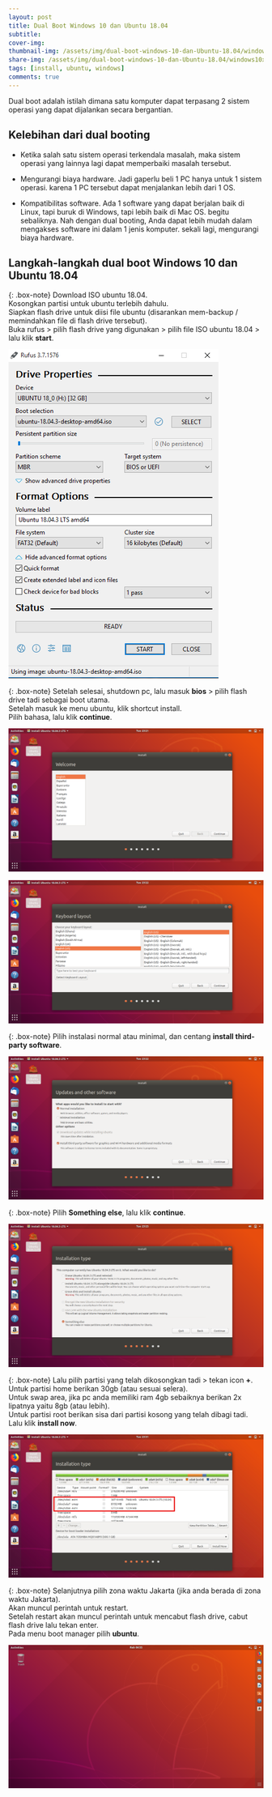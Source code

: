 ```yaml
---
layout: post
title: Dual Boot Windows 10 dan Ubuntu 18.04
subtitle: 
cover-img: 
thumbnail-img: /assets/img/dual-boot-windows-10-dan-Ubuntu-18.04/windows10xubuntu.png
share-img: /assets/img/dual-boot-windows-10-dan-Ubuntu-18.04/windows10xubuntu.png
tags: [install, ubuntu, windows]
comments: true
---
```


Dual boot adalah istilah dimana satu komputer dapat terpasang 2 sistem operasi yang dapat dijalankan secara bergantian.

## Kelebihan dari dual booting

- Ketika salah satu sistem operasi terkendala masalah, maka sistem operasi yang lainnya lagi dapat memperbaiki masalah tersebut.

- Mengurangi biaya hardware. Jadi gaperlu beli 1 PC hanya untuk 1 sistem operasi. karena 1 PC tersebut dapat menjalankan lebih dari 1 OS.

- Kompatibilitas software. Ada 1 software yang dapat berjalan baik di Linux, tapi buruk di Windows, tapi lebih baik di Mac OS. begitu sebaliknya. Nah dengan dual booting, Anda dapat lebih mudah dalam mengakses software ini dalam 1 jenis komputer. sekali lagi, mengurangi biaya hardware.

## Langkah-langkah dual boot Windows 10 dan Ubuntu 18.04

{: .box-note}
Download ISO ubuntu 18.04.  
Kosongkan partisi untuk ubuntu terlebih dahulu.  
Siapkan flash drive untuk diisi file ubuntu (disarankan mem-backup / memindahkan file di flash drive tersebut).  
Buka rufus > pilih flash drive yang digunakan > pilih file ISO ubuntu 18.04 > lalu klik **start**.

![dual-boot-1](/assets/img/dual-boot-windows-10-dan-Ubuntu-18.04/dual-boot-1.png)

{: .box-note}
Setelah selesai, shutdown pc, lalu masuk **bios** > pilih flash drive tadi sebagai boot utama.  
Setelah masuk ke menu ubuntu, klik shortcut install.  
Pilih bahasa, lalu klik **continue**.

![dual-boot-2](/assets/img/dual-boot-windows-10-dan-Ubuntu-18.04/dual-boot-2.png)

![dual-boot-3](/assets/img/dual-boot-windows-10-dan-Ubuntu-18.04/dual-boot-3.png)

{: .box-note}
Pilih instalasi normal atau minimal, dan centang **install third-party software**.

![dual-boot-4](/assets/img/dual-boot-windows-10-dan-Ubuntu-18.04/dual-boot-4.png)

{: .box-note}
Pilih **Something else**, lalu klik **continue**.

![dual-boot-5](/assets/img/dual-boot-windows-10-dan-Ubuntu-18.04/dual-boot-5.png)

{: .box-note}
Lalu pilih partisi yang telah dikosongkan tadi > tekan icon **+**.  
Untuk partisi home berikan 30gb (atau sesuai selera).  
Untuk swap area, jika pc anda memiliki ram 4gb sebaiknya berikan 2x lipatnya yaitu 8gb (atau lebih).  
Untuk partisi root berikan sisa dari partisi kosong yang telah dibagi tadi.  
Lalu klik **install now**.

![dual-boot-6](/assets/img/dual-boot-windows-10-dan-Ubuntu-18.04/dual-boot-6.jpg)

{: .box-note}
Selanjutnya pilih zona waktu Jakarta (jika anda berada di zona waktu Jakarta).  
Akan muncul perintah untuk restart.  
Setelah restart akan muncul perintah untuk mencabut flash drive, cabut flash drive lalu tekan enter.  
Pada menu boot manager pilih **ubuntu**.

![dual-boot-7](/assets/img/dual-boot-windows-10-dan-Ubuntu-18.04/dual-boot-7.png)
